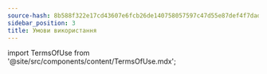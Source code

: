 ```yaml
---
source-hash: 8b588f322e17cd43607e6fcb26de140758057597c47d55e87def4f7dad4e6667
sidebar_position: 3
title: Умови використання
---
```

import TermsOfUse from '@site/src/components/content/TermsOfUse.mdx';

<TermsOfUse/>